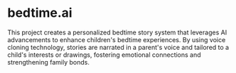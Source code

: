 # bedtime.ai
This project creates a personalized bedtime story system that leverages AI advancements to enhance children's bedtime experiences. By using voice cloning technology, stories are narrated in a parent's voice and tailored to a child's interests or drawings, fostering emotional connections and strengthening family bonds.


